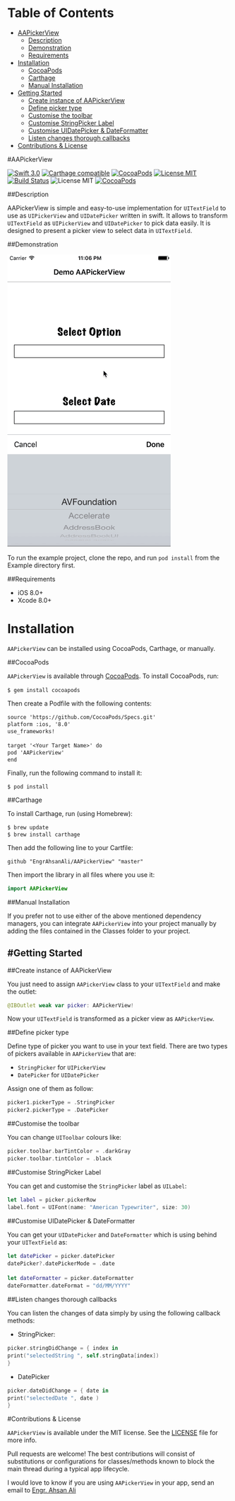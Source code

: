 # Table of Contents

- [AAPickerView](#section-id-4)
  - [Description](#section-id-10)
  - [Demonstration](#section-id-16)
  - [Requirements](#section-id-26)
- [Installation](#section-id-32)
  - [CocoaPods](#section-id-37)
  - [Carthage](#section-id-63)
  - [Manual Installation](#section-id-82)
- [Getting Started](#section-id-87)
  - [Create instance of AAPickerView](#section-id-90)
  - [Define picker type](#section-id-104)
  - [Customise the toolbar](#section-id-112)
  - [Customise StringPicker Label](#section-id-132)
  - [Customise UIDatePicker & DateFormatter](#section-id-150)
  - [Listen changes thorough callbacks](#section-id-151)
- [Contributions & License](#section-id-156)


<div id='section-id-4'/>

#AAPickerView

[![Swift 3.0](https://img.shields.io/badge/Swift-3.0-orange.svg?style=flat)](https://developer.apple.com/swift/) [![Carthage compatible](https://img.shields.io/badge/Carthage-compatible-4BC51D.svg?style=flat)](https://github.com/Carthage/Carthage) [![CocoaPods](https://img.shields.io/cocoapods/v/AAPickerView.svg)](http://cocoadocs.org/docsets/AAPickerView) [![License MIT](https://img.shields.io/badge/License-MIT-blue.svg?style=flat)](https://github.com/Carthage/Carthage) [![Build Status](https://travis-ci.org/EngrAhsanAli/AAPickerView.svg?branch=master)](https://travis-ci.org/EngrAhsanAli/AAPickerView) 
![License MIT](https://img.shields.io/github/license/mashape/apistatus.svg) [![CocoaPods](https://img.shields.io/cocoapods/p/AAPickerView.svg)]()


<div id='section-id-10'/>

##Description


AAPickerView is simple and easy-to-use implementation for `UITextField` to use as `UIPickerView` and `UIDatePicker` written in swift. It allows to transform `UITextField` as `UIPickerView` and `UIDatePicker` to pick data easily. It is designed to present a picker view to select data in `UITextField`.


<div id='section-id-16'/>

##Demonstration



![](https://github.com/EngrAhsanAli/AAPickerView/blob/master/Screenshots/demo.gif)


To run the example project, clone the repo, and run `pod install` from the Example directory first.


<div id='section-id-26'/>

##Requirements

- iOS 8.0+
- Xcode 8.0+


<div id='section-id-32'/>

# Installation

`AAPickerView` can be installed using CocoaPods, Carthage, or manually.


<div id='section-id-37'/>

##CocoaPods

`AAPickerView` is available through [CocoaPods](http://cocoapods.org). To install CocoaPods, run:

`$ gem install cocoapods`

Then create a Podfile with the following contents:

```
source 'https://github.com/CocoaPods/Specs.git'
platform :ios, '8.0'
use_frameworks!

target '<Your Target Name>' do
pod 'AAPickerView'
end

```

Finally, run the following command to install it:
```
$ pod install
```



<div id='section-id-63'/>

##Carthage

To install Carthage, run (using Homebrew):
```
$ brew update
$ brew install carthage
```
Then add the following line to your Cartfile:

```
github "EngrAhsanAli/AAPickerView" "master"
```

Then import the library in all files where you use it:
```swift
import AAPickerView
```


<div id='section-id-82'/>

##Manual Installation

If you prefer not to use either of the above mentioned dependency managers, you can integrate `AAPickerView` into your project manually by adding the files contained in the Classes folder to your project.


<div id='section-id-87'/>

#Getting Started
----------

<div id='section-id-90'/>

##Create instance of AAPickerView

You just need to assign `AAPickerView` class to your `UITextField` and make the outlet:
```swift
@IBOutlet weak var picker: AAPickerView!
```

Now your `UITextField` is transformed as a picker view as `AAPickerView`.


<div id='section-id-104'/>

##Define picker type

Define type of picker you want to use in your text field. There are two types of pickers available in `AAPickerView` that are:

- `StringPicker` for `UIPickerView`
- `DatePicker` for `UIDatePicker`

Assign one of them as follow:

```swift
picker1.pickerType = .StringPicker
picker2.pickerType = .DatePicker
```

<div id='section-id-112'/>

##Customise the toolbar

You can change `UIToolbar` colours like:
```swift
picker.toolbar.barTintColor = .darkGray
picker.toolbar.tintColor = .black
```

<div id='section-id-132'/>

##Customise StringPicker Label

You can get and customise the `StringPicker` label as `UILabel`:
```swift
let label = picker.pickerRow
label.font = UIFont(name: "American Typewriter", size: 30)
```

<div id='section-id-150'/>

##Customise UIDatePicker & DateFormatter

You can get your `UIDatePicker` and `DateFormatter` which is using behind your `UITextField` as:
```swift
let datePicker = picker.datePicker
datePicker?.datePickerMode = .date

let dateFormatter = picker.dateFormatter
dateFormatter.dateFormat = "dd/MM/YYYY" 
```


<div id='section-id-151'/>

##Listen changes thorough callbacks

You can listen the changes of data simply by using the following callback methods:

- StringPicker:
```swift
picker.stringDidChange = { index in
print("selectedString ", self.stringData[index])
}
```

- DatePicker
```swift
picker.dateDidChange = { date in
print("selectedDate ", date )
}
```


<div id='section-id-156'/>

#Contributions & License

`AAPickerView` is available under the MIT license. See the [LICENSE](./LICENSE) file for more info.

Pull requests are welcome! The best contributions will consist of substitutions or configurations for classes/methods known to block the main thread during a typical app lifecycle.

I would love to know if you are using `AAPickerView` in your app, send an email to [Engr. Ahsan Ali](mailto:hafiz.m.ahsan.ali@gmail.com)

